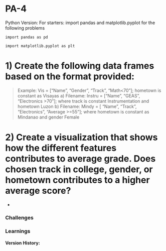 # PA-4
Python Version: 
For starters: import pandas and matplotlib.pyplot for the following problems
```
import pandas as pd

import matplotlib.pyplot as plt
```
# 1) Create the following data frames based on the format provided:
> Example: Vis = [“Name”, “Gender”, “Track”, “Math<70”]; hometown is constant as Visayas
> a) Filename: Instru = [“Name”, “GEAS”, “Electronics >70”]; where track is constant Instrumentation and hometown Luzon
> b) Filename: Mindy = [ “Name”, “Track”, “Electronics”, “Average >=55”]; where hometown is constant as Mindanao and gender Female




# 2) Create a visualization that shows how the different features contributes to average grade. Does chosen track in college, gender, or hometown contributes to a higher average score?

- 

### Challenges


### Learnings

#### Version History:
